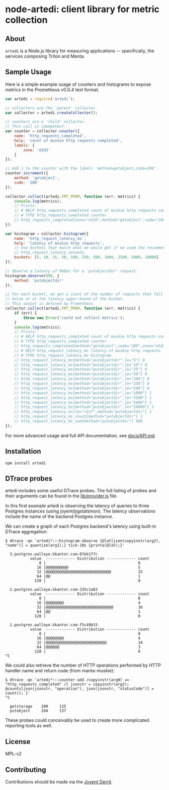 # node-artedi: client library for metric collection

## About
`artedi` is a Node.js library for measuring applications -- specifically, the
services composing Triton and Manta.

## Sample Usage
Here is a simple example usage of counters and histograms to expose
metrics in the Prometheus v0.0.4 text format.

```javascript
var artedi = require('artedi');

// collectors are the 'parent' collector.
var collector = artedi.createCollector();

// counters are a 'child' collector.
// This call is idempotent.
var counter = collector.counter({
    name: 'http_requests_completed',
    help: 'count of muskie http requests completed',
    labels: {
        zone: 'e5d3'
    }
});

// Add 1 to the counter with the labels 'method=getobject,code=200'.
counter.increment({
    method: 'getobject',
    code: '200'
});

collector.collect(artedi.FMT_PROM, function (err, metrics) {
    console.log(metrics);
    // Prints:
    // # HELP http_requests_completed count of muskie http requests completed
    // # TYPE http_requests_completed counter
    // http_requests_completed{zone="e5d3",method="getobject",code="200"} 1
});

var histogram = collector.histogram({
    name: 'http_request_latency_ms',
    help: 'latency of muskie http requests',
    // Use buckets that match what we would get if we used the recommended
    // http_request_latency_seconds.
    buckets: [5, 10, 25, 50, 100, 250, 500, 1000, 2500, 5000, 10000]
});

// Observe a latency of 998ms for a 'putobjectdir' request.
histogram.observe(998, {
    method: 'putobjectdir'
});

// For each bucket, we get a count of the number of requests that fall
// below or at the latency upper-bound of the bucket.
// This output is defined by Prometheus.
collector.collect(artedi.FMT_PROM, function (err, metrics) {
    if (err) {
        throw new Error('could not collect metrics');
    }
    console.log(metrics);
    // Prints:
    // # HELP http_requests_completed count of muskie http requests completed
    // # TYPE http_requests_completed counter
    // http_requests_completed{method="getobject",code="200",zone="e5d3"} 1
    // # HELP http_request_latency_ms latency of muskie http requests
    // # TYPE http_request_latency_ms histogram
    // http_request_latency_ms{method="putobjectdir",le="5"} 0
    // http_request_latency_ms{method="putobjectdir",le="10"} 0
    // http_request_latency_ms{method="putobjectdir",le="25"} 0
    // http_request_latency_ms{method="putobjectdir",le="50"} 0
    // http_request_latency_ms{method="putobjectdir",le="100"} 0
    // http_request_latency_ms{method="putobjectdir",le="250"} 0
    // http_request_latency_ms{method="putobjectdir",le="500"} 0
    // http_request_latency_ms{method="putobjectdir",le="1000"} 1
    // http_request_latency_ms{method="putobjectdir",le="2500"} 1
    // http_request_latency_ms{method="putobjectdir",le="5000"} 1
    // http_request_latency_ms{method="putobjectdir",le="10000"} 1
    // http_request_latency_ms{le="+Inf",method="putobjectdir"} 1
    // http_request_latency_ms_count{method="putobjectdir"} 1
    // http_request_latency_ms_sum{method="putobjectdir"} 998
});
```

For more advanced usage and full API documentation, see
[docs/API.md](./docs/API.md).

## Installation
```
npm install artedi
```

## DTrace probes
artedi includes some useful DTrace probes. The full listing of probes and their
arguments can be found in the [lib/provider.js](./lib/provider.js) file.

In this first example artedi is observing the latency of queries to three
Postgres instances (using joyent/pgstatsmon). The latency observations include
the name of the backend Postgres instance.

We can create a graph of each Postgres backend's latency using built-in DTrace
aggregation:
```
$ dtrace -qn 'artedi*:::histogram-observe {@lat[json(copyinstr(arg2), "name")] = quantize(arg1);} tick-10s {printa(@lat);}'

  3.postgres.walleye.kkantor.com-87eb177c
           value  ------------- Distribution ------------- count
               8 |                                         0
              16 |@@@@@@@@@@                               5
              32 |@@@@@@@@@@@@@@@@@@@@@@@@@@@@@            15
              64 |@@                                       1
             128 |                                         0

  2.postgres.walleye.kkantor.com-335c1a83
           value  ------------- Distribution ------------- count
               8 |                                         0
              16 |@@@@@@@@                                 4
              32 |@@@@@@@@@@@@@@@@@@@@@@@@@@@@@@           16
              64 |@@                                       1
             128 |                                         0

  1.postgres.walleye.kkantor.com-f5c49b33
           value  ------------- Distribution ------------- count
               8 |                                         0
              16 |@@@@@@@@                                 4
              32 |@@@@@@@@@@@@@@@@@@@@@@@@@@@              14
              64 |@@@@@@                                   3
             128 |                                         0
^C
```

We could also retrieve the number of HTTP operations performed by HTTP handler
name and return code (from manta-muskie):
```
$ dtrace -qn 'artedi*:::counter-add /copyinstr(arg0) == "http_requests_completed" /{ jsonstr = copyinstr(arg2); @counts[json(jsonstr, "operation"), json(jsonstr, "statusCode")] = count(); }'
^C

  getstorage    200     135
  putobject     204     137
```

These probes could conceivably be used to create more complicated reporting
tools as well.

## License
MPL-v2

## Contributing
Contributions should be made via the [Joyent Gerrit](https://cr.joyent.us).
